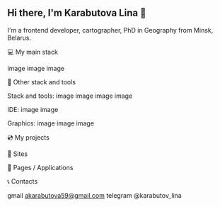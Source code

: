 ## Hi there, I'm Karabutova Lina 👋

I'm a frontend developer, cartographer, PhD in Geography from Minsk, Belarus.

💻 My main stack

image image image

🔧 Other stack and tools

Stack and tools:  image image image image

IDE: image image

Graphics: image image image

💿 My projects

📖 Sites

📄 Pages / Applications

📞 Contacts

gmail akarabutova59@gmail.com
telegram @karabutov_lina
